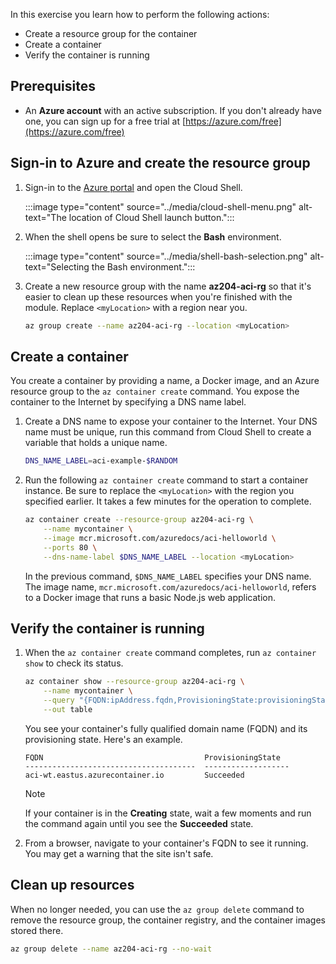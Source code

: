 In this exercise you learn how to perform the following actions:

* Create a resource group for the container
* Create a container
* Verify the container is running

## Prerequisites

* An **Azure account** with an active subscription. If you don't already have one, you can sign up for a free trial at [https://azure.com/free](https://azure.com/free)

## Sign-in to Azure and create the resource group

1. Sign-in to the [Azure portal](https://portal.azure.com) and open the Cloud Shell.

    :::image type="content" source="../media/cloud-shell-menu.png" alt-text="The location of Cloud Shell launch button.":::

1. When the shell opens be sure to select the **Bash** environment.

    :::image type="content" source="../media/shell-bash-selection.png" alt-text="Selecting the Bash environment.":::

1. Create a new resource group with the name **az204-aci-rg** so that it's easier to clean up these resources when you're finished with the module. Replace `<myLocation>` with a region near you.

    ```bash
    az group create --name az204-aci-rg --location <myLocation>
    ```

## Create a container

You create a container by providing a name, a Docker image, and an Azure resource group to the `az container create` command. You expose the container to the Internet by specifying a DNS name label.

1. Create a DNS name to expose your container to the Internet. Your DNS name must be unique, run this command from Cloud Shell to create a variable that holds a unique name.

    ```bash
    DNS_NAME_LABEL=aci-example-$RANDOM
    ```

1. Run the following `az container create` command to start a container instance. Be sure to replace the `<myLocation>` with the region you specified earlier. It takes a few minutes for the operation to complete.

    ```bash
    az container create --resource-group az204-aci-rg \
        --name mycontainer \
        --image mcr.microsoft.com/azuredocs/aci-helloworld \
        --ports 80 \
        --dns-name-label $DNS_NAME_LABEL --location <myLocation> 
    ```

    In the previous command, `$DNS_NAME_LABEL` specifies your DNS name. The image name, `mcr.microsoft.com/azuredocs/aci-helloworld`, refers to a Docker image that runs a basic Node.js web application.

## Verify the container is running

1. When the `az container create` command completes, run `az container show` to check its status.

    ```bash
    az container show --resource-group az204-aci-rg \
        --name mycontainer \
        --query "{FQDN:ipAddress.fqdn,ProvisioningState:provisioningState}" \
        --out table 
    ```

    You see your container's fully qualified domain name (FQDN) and its provisioning state. Here's an example.

    ```
    FQDN                                    ProvisioningState
    --------------------------------------  -------------------
    aci-wt.eastus.azurecontainer.io         Succeeded
    ```

    > [!NOTE]
    > If your container is in the **Creating** state, wait a few moments and run the command again until you see the **Succeeded** state.

1. From a browser, navigate to your container's FQDN to see it running. You may get a warning that the site isn't safe.

## Clean up resources

When no longer needed, you can use the `az group delete` command to remove the resource group, the container registry, and the container images stored there.

```bash
az group delete --name az204-aci-rg --no-wait
```



